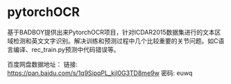 # pytorchOCR
基于BADBOY提供出来PytorchOCR项目，针对ICDAR2015数据集进行的文本区域检测和英文文字识别。解决训练和预测过程中几个比较重要的关节问题。如C语言编译、rec_train.py预测中代码错误等。

百度网盘数据地址：
链接: https://pan.baidu.com/s/1q9SipqPL_kjI0G3TD8me9w  密码: euwq
